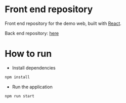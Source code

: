 # Front end repository
Front end repository for the demo web, built with [React](https://github.com/facebook/create-react-app).

Back end repository: [here](https://github.com/R4Rain/back_end_demo_transactions)

# How to run
- Install dependencies
```bash
npm install
```

- Run the application
```bash
npm run start
```
